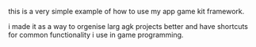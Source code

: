 this is a very simple example of how to use my app game kit framework.

i made it as a way to orgenise larg agk projects better and have shortcuts
for common functionality i use in game programming.